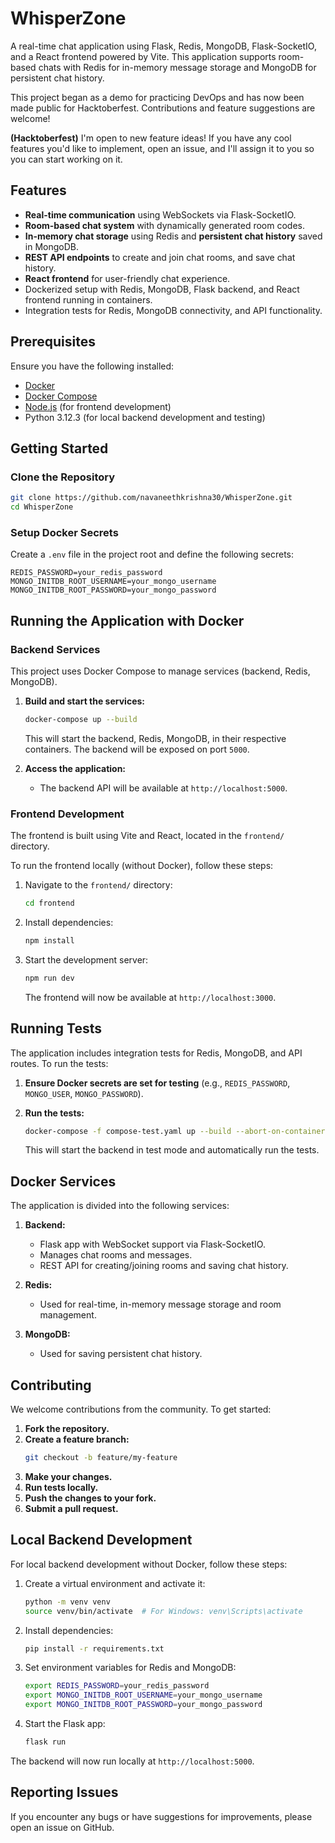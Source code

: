 # WhisperZone

A real-time chat application using Flask, Redis, MongoDB, Flask-SocketIO, and a React frontend powered by Vite. This application supports room-based chats with Redis for in-memory message storage and MongoDB for persistent chat history.

This project began as a demo for practicing DevOps and has now been made public for Hacktoberfest. Contributions and feature suggestions are welcome!

**(Hacktoberfest)**
I'm open to new feature ideas! If you have any cool features you'd like to implement, open an issue, and I'll assign it to you so you can start working on it.

## Features

- **Real-time communication** using WebSockets via Flask-SocketIO.
- **Room-based chat system** with dynamically generated room codes.
- **In-memory chat storage** using Redis and **persistent chat history** saved in MongoDB.
- **REST API endpoints** to create and join chat rooms, and save chat history.
- **React frontend** for user-friendly chat experience.
- Dockerized setup with Redis, MongoDB, Flask backend, and React frontend running in containers.
- Integration tests for Redis, MongoDB connectivity, and API functionality.

## Prerequisites

Ensure you have the following installed:

- [Docker](https://docs.docker.com/get-docker/)
- [Docker Compose](https://docs.docker.com/compose/install/)
- [Node.js](https://nodejs.org/) (for frontend development)
- Python 3.12.3 (for local backend development and testing)

## Getting Started

### Clone the Repository

```bash
git clone https://github.com/navaneethkrishna30/WhisperZone.git
cd WhisperZone
```

### Setup Docker Secrets

Create a `.env` file in the project root and define the following secrets:

```
REDIS_PASSWORD=your_redis_password
MONGO_INITDB_ROOT_USERNAME=your_mongo_username
MONGO_INITDB_ROOT_PASSWORD=your_mongo_password
```

## Running the Application with Docker

### Backend Services

This project uses Docker Compose to manage services (backend, Redis, MongoDB).

1. **Build and start the services:**

   ```bash
   docker-compose up --build
   ```

   This will start the backend, Redis, MongoDB, in their respective containers. The backend will be exposed on port `5000`.
   
2. **Access the application:**

   - The backend API will be available at `http://localhost:5000`.

### Frontend Development

The frontend is built using Vite and React, located in the `frontend/` directory.

To run the frontend locally (without Docker), follow these steps:

1. Navigate to the `frontend/` directory:

   ```bash
   cd frontend
   ```

2. Install dependencies:

   ```bash
   npm install
   ```

3. Start the development server:

   ```bash
   npm run dev
   ```

   The frontend will now be available at `http://localhost:3000`.

## Running Tests

The application includes integration tests for Redis, MongoDB, and API routes. To run the tests:

1. **Ensure Docker secrets are set for testing** (e.g., `REDIS_PASSWORD`, `MONGO_USER`, `MONGO_PASSWORD`).

2. **Run the tests:**

   ```bash
   docker-compose -f compose-test.yaml up --build --abort-on-container-exit
   ```

   This will start the backend in test mode and automatically run the tests.

## Docker Services

The application is divided into the following services:

1. **Backend:**
   - Flask app with WebSocket support via Flask-SocketIO.
   - Manages chat rooms and messages.
   - REST API for creating/joining rooms and saving chat history.

2. **Redis:**
   - Used for real-time, in-memory message storage and room management.

3. **MongoDB:**
   - Used for saving persistent chat history.

## Contributing

We welcome contributions from the community. To get started:

1. **Fork the repository.**
2. **Create a feature branch:**
   ```bash
   git checkout -b feature/my-feature
   ```
3. **Make your changes.**
4. **Run tests locally.**
5. **Push the changes to your fork.**
6. **Submit a pull request.**

## Local Backend Development

For local backend development without Docker, follow these steps:

1. Create a virtual environment and activate it:

   ```bash
   python -m venv venv
   source venv/bin/activate  # For Windows: venv\Scripts\activate
   ```

2. Install dependencies:

   ```bash
   pip install -r requirements.txt
   ```

3. Set environment variables for Redis and MongoDB:

   ```bash
   export REDIS_PASSWORD=your_redis_password
   export MONGO_INITDB_ROOT_USERNAME=your_mongo_username
   export MONGO_INITDB_ROOT_PASSWORD=your_mongo_password
   ```

4. Start the Flask app:

   ```bash
   flask run
   ```

The backend will now run locally at `http://localhost:5000`.


## Reporting Issues

If you encounter any bugs or have suggestions for improvements, please open an issue on GitHub.